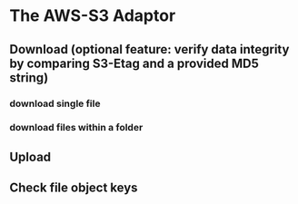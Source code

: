 # The AWS-S3 Adaptor

## Download (optional feature: verify data integrity by comparing S3-Etag and a provided MD5 string)
### download single file
### download files within a folder

## Upload

## Check file object keys